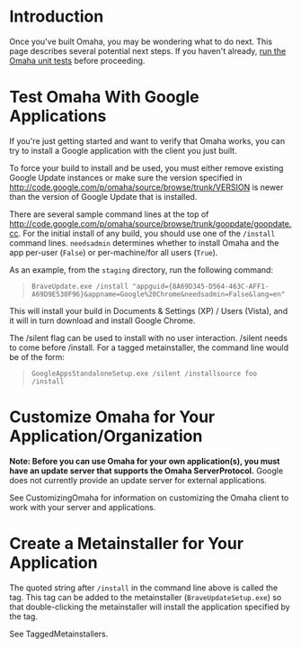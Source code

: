 # Introduction #

Once you've built Omaha, you may be wondering what to do next. This page describes several potential next steps. If you haven't already, [run the Omaha unit tests](DeveloperSetupGuide#Running_Unit_Tests.md) before proceeding.

# Test Omaha With Google Applications #

If you're just getting started and want to verify that Omaha works, you can try to install a Google application with the client you just built.

To force your build to install and be used, you must either remove existing Google Update instances or make sure the version specified in http://code.google.com/p/omaha/source/browse/trunk/VERSION is newer than the version of Google Update that is installed.

There are several sample command lines at the top of http://code.google.com/p/omaha/source/browse/trunk/goopdate/goopdate.cc. For the initial install of any build, you should use one of the `/install` command lines. `needsadmin` determines whether to install Omaha and the app per-user (`False`) or per-machine/for all users (`True`).

As an example, from the `staging` directory, run the following command:
> `BraveUpdate.exe /install "appguid={8A69D345-D564-463C-AFF1-A69D9E530F96}&appname=Google%20Chrome&needsadmin=False&lang=en"`

This will install your build in Documents & Settings (XP) / Users (Vista), and it will in turn download and install Google Chrome.

The /silent flag can be used to install with no user interaction. /silent needs to come before /install. For a tagged metainstaller, the command line would be of the form:
> `GoogleAppsStandaloneSetup.exe /silent /installsource foo /install`

# Customize Omaha for Your Application/Organization #

**Note: Before you can use Omaha for your own application(s), you must have an update server that supports the Omaha ServerProtocol.** Google does not currently provide an update server for external applications.

See CustomizingOmaha for information on customizing the Omaha client to work with your server and applications.

# Create a Metainstaller for Your Application #

The quoted string after `/install` in the command line above is called the tag. This tag can be added to the metainstaller (`BraveUpdateSetup.exe`) so that double-clicking the metainstaller will install the application specified by the tag.

See TaggedMetainstallers.